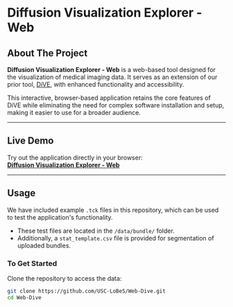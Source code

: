 # **Diffusion Visualization Explorer - Web**

## **About The Project**

**Diffusion Visualization Explorer - Web** is a web-based tool designed for the visualization of medical imaging data. It serves as an extension of our prior tool, [DiVE](https://github.com/USC-LoBeS/dive), with enhanced functionality and accessibility.

This interactive, browser-based application retains the core features of DiVE while eliminating the need for complex software installation and setup, making it easier to use for a broader audience.

---

## **Live Demo**

Try out the application directly in your browser:  
[**Diffusion Visualization Explorer - Web**](https://brainescience.shinyapps.io/dive/)

---

## **Usage**

We have included example `.tck` files in this repository, which can be used to test the application's functionality.

- These test files are located in the `/data/bundle/` folder.
- Additionally, a `stat_template.csv` file is provided for segmentation of uploaded bundles.

### **To Get Started**

Clone the repository to access the data:

```bash
git clone https://github.com/USC-LoBeS/Web-Dive.git
cd Web-Dive
```
